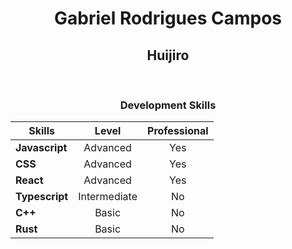 #

<center> 
    <h1> Gabriel Rodrigues Campos </h1> 
    <h2> Huijiro </h2>
<br>
<h3>Development Skills</h3>

| Skills         |    Level     | Professional |
| -------------- | :----------: | :----------: |
| **Javascript** |   Advanced   |     Yes      |
| **CSS**        |   Advanced   |     Yes      |
| **React**      |   Advanced   |     Yes      |
| **Typescript** | Intermediate |      No      |
| **C++**        |    Basic     |      No      |
| **Rust**       |    Basic     |      No      |

</center>
